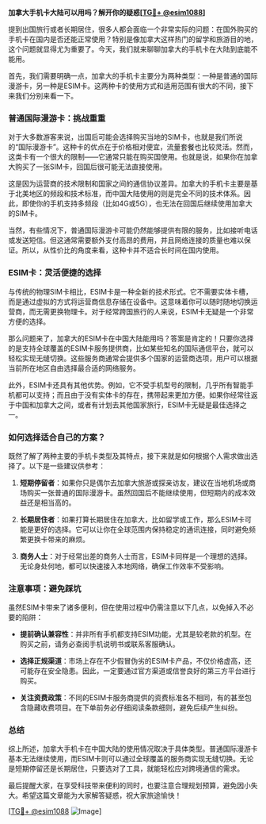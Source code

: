 **加拿大手机卡大陆可以用吗？解开你的疑惑[[TG💪+ @esim1088](https://t.me/s/esim1088)]**

提到出国旅行或者长期居住，很多人都会面临一个非常实际的问题：在国外购买的手机卡在国内是否还能正常使用？特别是像加拿大这样热门的留学和旅游目的地，这个问题就显得尤为重要了。今天，我们就来聊聊加拿大的手机卡在大陆到底能不能用。

首先，我们需要明确一点，加拿大的手机卡主要分为两种类型：一种是普通的国际漫游卡，另一种是ESIM卡。这两种卡的使用方式和适用范围有很大的不同，接下来我们分别来看一下。

### **普通国际漫游卡：挑战重重**

对于大多数游客来说，出国后可能会选择购买当地的SIM卡，也就是我们所说的“国际漫游卡”。这种卡的优点在于价格相对便宜，流量套餐也比较灵活。然而，这类卡有一个很大的限制——它通常只能在购买国使用。也就是说，如果你在加拿大购买了一张SIM卡，回国后很可能无法直接使用。

这是因为运营商的技术限制和国家之间的通信协议差异。加拿大的手机卡主要是基于北美地区的频段和技术标准，而中国大陆使用的则是完全不同的技术体系。因此，即使你的手机支持多频段（比如4G或5G），也无法在回国后继续使用加拿大的SIM卡。

当然，有些情况下，普通国际漫游卡可能仍然能够提供有限的服务，比如接听电话或发送短信。但这通常需要额外支付高昂的费用，并且网络连接的质量也难以保证。所以，从性价比的角度来看，这种卡并不适合长时间在国内使用。

### **ESIM卡：灵活便捷的选择**

与传统的物理SIM卡相比，ESIM卡是一种全新的技术形式。它不需要实体卡槽，而是通过虚拟的方式将运营商信息存储在设备中。这意味着你可以随时随地切换运营商，而无需更换物理卡。对于经常跨国旅行的人来说，ESIM卡无疑是一个非常方便的选择。

那么问题来了，加拿大的ESIM卡在中国大陆能用吗？答案是肯定的！只要你选择的是支持全球覆盖的ESIM卡服务提供商，比如某些知名的国际通信平台，就可以轻松实现无缝切换。这些服务商通常会提供多个国家的运营商选项，用户可以根据当前所在地区自由选择最合适的网络服务。

此外，ESIM卡还具有其他优势。例如，它不受手机型号的限制，几乎所有智能手机都可以支持；而且由于没有实体卡的存在，携带起来更加方便。如果你经常往返于中国和加拿大之间，或者有计划去其他国家旅行，ESIM卡无疑是最佳选择之一。

### **如何选择适合自己的方案？**

既然了解了两种主要的手机卡类型及其特点，接下来就是如何根据个人需求做出选择了。以下是一些建议供参考：

1. **短期停留者**：如果你只是偶尔去加拿大旅游或探亲访友，建议在当地机场或商场购买一张普通的国际漫游卡。虽然回国后不能继续使用，但短期内的成本效益还是相当高的。
   
2. **长期居住者**：如果打算长期居住在加拿大，比如留学或工作，那么ESIM卡可能是更好的选择。它可以让你在全球范围内保持稳定的通讯连接，同时避免频繁更换卡带来的麻烦。

3. **商务人士**：对于经常出差的商务人士而言，ESIM卡同样是一个理想的选择。无论身处何地，都可以快速接入本地网络，确保工作效率不受影响。

### **注意事项：避免踩坑**

虽然ESIM卡带来了诸多便利，但在使用过程中仍需注意以下几点，以免掉入不必要的陷阱：

- **提前确认兼容性**：并非所有手机都支持ESIM功能，尤其是较老款的机型。在购买之前，请务必查阅手机说明书或联系客服确认。
  
- **选择正规渠道**：市场上存在不少假冒伪劣的ESIM卡产品，不仅价格虚高，还可能存在安全隐患。因此，一定要通过官方渠道或信誉良好的第三方平台进行购买。

- **关注资费政策**：不同的ESIM卡服务商提供的资费标准各不相同，有的甚至包含隐藏收费项目。在下单前务必仔细阅读条款细则，避免后续产生纠纷。

### **总结**

综上所述，加拿大手机卡在中国大陆的使用情况取决于具体类型。普通国际漫游卡基本无法继续使用，而ESIM卡则可以通过全球覆盖的服务商实现无缝切换。无论是短期停留还是长期居住，只要选对了工具，就能轻松应对跨境通信的需求。

最后提醒大家，在享受科技带来便利的同时，也要注意合理规划预算，避免因小失大。希望这篇文章能为大家解答疑惑，祝大家旅途愉快！

[[TG💪+ @esim1088](https://t.me/s/esim1088) ![Image](https://i.postimg.cc/4NQfJmqS/Snipaste-2025-05-13-00-14-12.png)]